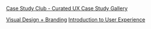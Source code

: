 
[Case Study Club - Curated UX Case Study Gallery](https://www.casestudy.club/)

[Visual Design + Branding](https://www.superhi.com/courses/visual-design-and-branding)
[Introduction to User Experience](https://www.superhi.com/courses/introduction-to-user-experience-design)
